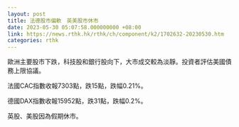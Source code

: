 ```yaml
---
layout: post
title: 法德股市偏軟　英美股市休市
date: 2023-05-30 05:07:58.000000000 +08:00
link: https://news.rthk.hk/rthk/ch/component/k2/1702632-20230530.htm
categories: rthk
---
```


歐洲主要股市下跌，科技股和銀行股向下，大市成交較為淡靜。投資者評估美國債務上限協議。

法國CAC指數收報7303點，跌15點，跌幅0.21%。

德國DAX指數收報15952點，跌31點，跌幅0.2%。

英股、美股因為假期休市。
